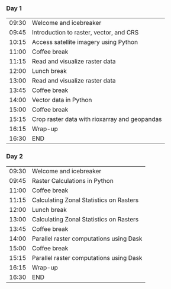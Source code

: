 <div class="row">
  <div class="col-md-6">
    <h3>Day 1</h3>
    <table class="table table-striped">
      <tr> <td>09:30</td>  <td>Welcome and icebreaker </td> </tr>
      <tr> <td>09:45</td>  <td>Introduction to raster, vector, and CRS </td> </tr>
      <tr> <td>10:15</td>  <td>Access satellite imagery using Python</td> </tr>
      <tr> <td>11:00</td>  <td>Coffee break</td> </tr>
      <tr> <td>11:15</td>  <td>Read and visualize raster data</td> </tr>
      <tr> <td>12:00</td>  <td>Lunch break</td> </tr>
      <tr> <td>13:00</td>  <td>Read and visualize raster data</td> </tr>
      <tr> <td>13:45</td>  <td>Coffee break</td> </tr>
      <tr> <td>14:00</td>  <td>Vector data in Python</td> </tr>
      <tr> <td>15:00</td>  <td>Coffee break</td> </tr>
      <tr> <td>15:15</td>  <td>Crop raster data with rioxarray and geopandas</td> </tr>
      <tr> <td>16:15</td>  <td>Wrap-up</td> </tr>
      <tr> <td>16:30</td>  <td>END</td> </tr>
    </table>
  </div>
  <div class="col-md-6">
    <h3>Day 2</h3>
    <table class="table table-striped">
      <tr> <td>09:30</td>  <td>Welcome and icebreaker</td> </tr>
      <tr> <td>09:45</td>  <td>Raster Calculations in Python</td> </tr>
      <tr> <td>11:00</td>  <td>Coffee break</td> </tr>
      <tr> <td>11:15</td>  <td>Calculating Zonal Statistics on Rasters</td> </tr>
      <tr> <td>12:00</td>  <td>Lunch break</td> </tr>
      <tr> <td>13:00</td>  <td>Calculating Zonal Statistics on Rasters</td> </tr>
      <tr> <td>13:45</td>  <td>Coffee break</td> </tr>
      <tr> <td>14:00</td>  <td>Parallel raster computations using Dask</td> </tr>
      <tr> <td>15:00</td>  <td>Coffee break</td> </tr>
      <tr> <td>15:15</td>  <td>Parallel raster computations using Dask</td> </tr>
      <tr> <td>16:15</td>  <td>Wrap-up</td> </tr>
      <tr> <td>16:30</td>  <td>END</td> </tr>
    </table>
  </div>
</div>
